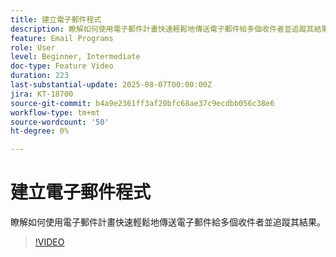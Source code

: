 ```yaml
---
title: 建立電子郵件程式
description: 瞭解如何使用電子郵件計畫快速輕鬆地傳送電子郵件給多個收件者並追蹤其結果。
feature: Email Programs
role: User
level: Beginner, Intermediate
doc-type: Feature Video
duration: 223
last-substantial-update: 2025-08-07T00:00:00Z
jira: KT-18700
source-git-commit: b4a9e2361ff3af20bfc68ae37c9ecdbb056c38e6
workflow-type: tm+mt
source-wordcount: '50'
ht-degree: 0%

---
```



# 建立電子郵件程式

瞭解如何使用電子郵件計畫快速輕鬆地傳送電子郵件給多個收件者並追蹤其結果。

>[!VIDEO](https://video.tv.adobe.com/v/3470607/?learn=on&enablevpops)
